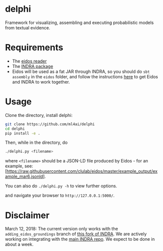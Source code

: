 # delphi
Framework for visualizing, assembling and executing probabilistic models from textual
evidence.

# Requirements
- The [eidos reader](https://github.com/clulab/eidos)
- The [INDRA package](http://indra.readthedocs.io/en/latest/)
- Eidos will be used as a fat JAR through INDRA, so you should do `sbt assembly`
    in the `eidos` folder, and follow the instructions
    [here](https://gist.github.com/bgyori/37c55681bd1a6e1a2fb6634faf255d60)
    to get Eidos and INDRA to work together.

# Usage

Clone the directory, install delphi:
```bash
git clone https://github.com/ml4ai/delphi
cd delphi
pip install -e .
```

Then, while in the directory, do

```bash
./delphi.py <filename>
```

where `<filename>` should be a JSON-LD file produced by Eidos - for an example,
see: [https://raw.githubusercontent.com/clulab/eidos/master/example_output/example_mar6.jsonld].

You can also do `./delphi.py -h` to view further options.

and navigate your browser to `http://127.0.0.1:5000/`.

# Disclaimer
March 12, 2018: The current version only works with the
`adding_eidos_groundings` branch of [this fork of INDRA](https://github.com/adarshp/indra/tree/adding_eidos_groundings).
We are actively working on integrating with the [main INDRA repo](https://github.com/sorgerlab/indra). We expect to be done in about a week.
